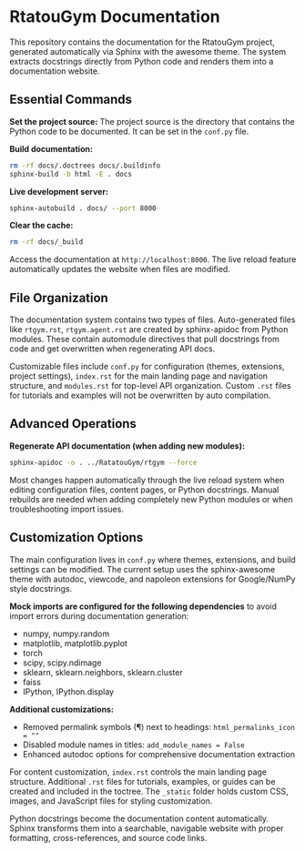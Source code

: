 # RtatouGym Documentation

This repository contains the documentation for the RtatouGym project, generated automatically via Sphinx with the awesome theme. The system extracts docstrings directly from Python code and renders them into a documentation website.

## Essential Commands

**Set the project source:**
The project source is the directory that contains the Python code to be documented. It can be set in the `conf.py` file.

**Build documentation:**
```bash
rm -rf docs/.doctrees docs/.buildinfo
sphinx-build -b html -E . docs
```

**Live development server:**
```bash
sphinx-autobuild . docs/ --port 8000
```

**Clear the cache:**
```bash
rm -rf docs/_build
```

Access the documentation at `http://localhost:8000`. The live reload feature automatically updates the website when files are modified.

## File Organization

The documentation system contains two types of files. Auto-generated files like `rtgym.rst`, `rtgym.agent.rst` are created by sphinx-apidoc from Python modules. These contain automodule directives that pull docstrings from code and get overwritten when regenerating API docs.

Customizable files include `conf.py` for configuration (themes, extensions, project settings), `index.rst` for the main landing page and navigation structure, and `modules.rst` for top-level API organization. Custom `.rst` files for tutorials and examples will not be overwritten by auto compilation.

## Advanced Operations

**Regenerate API documentation (when adding new modules):**
```bash
sphinx-apidoc -o . ../RatatouGym/rtgym --force
```

Most changes happen automatically through the live reload system when editing configuration files, content pages, or Python docstrings. Manual rebuilds are needed when adding completely new Python modules or when troubleshooting import issues.

## Customization Options

The main configuration lives in `conf.py` where themes, extensions, and build settings can be modified. The current setup uses the sphinx-awesome theme with autodoc, viewcode, and napoleon extensions for Google/NumPy style docstrings. 

**Mock imports are configured for the following dependencies** to avoid import errors during documentation generation:
- numpy, numpy.random
- matplotlib, matplotlib.pyplot
- torch
- scipy, scipy.ndimage  
- sklearn, sklearn.neighbors, sklearn.cluster
- faiss
- IPython, IPython.display

**Additional customizations:**
- Removed permalink symbols (¶) next to headings: `html_permalinks_icon = ""`
- Disabled module names in titles: `add_module_names = False`
- Enhanced autodoc options for comprehensive documentation extraction

For content customization, `index.rst` controls the main landing page structure. Additional `.rst` files for tutorials, examples, or guides can be created and included in the toctree. The `_static` folder holds custom CSS, images, and JavaScript files for styling customization.

Python docstrings become the documentation content automatically. Sphinx transforms them into a searchable, navigable website with proper formatting, cross-references, and source code links.